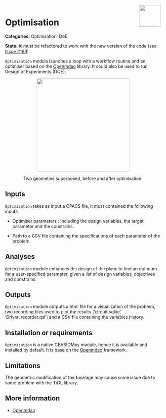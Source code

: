 
<img align="right" height="70" src="../../documents/logos/CEASIOMpy_banner_main.png">

# Optimisation

**Categories:** Optimisation, DoE

**State**: :x: must be refactored to work with the new version of the code (see [Issue #169](https://github.com/cfsengineering/CEASIOMpy/issues/169))

`Optimisation` module launches a loop with a workflow routine and an optimiser based on the [Openmdao](https://openmdao.org/) library. It could also be used to run Design of Experiments (DOE).

<p align="center">
<img height="300" src="files/optim_example.png">
</p>
<p align="center">
Two geometies superposed, before and after optimisation.
</p>

## Inputs

`Optimisation` takes as input a CPACS file, it must contained the following inputs:

- Optimiser parameters : Including the design variables, the target parameter and the constrains.

- Path to a CSV file containing the specifications of each parameter of the problem.

## Analyses

`Optimisation` module enhances the design of the plane to find an optimum for a user-specified parameter, given a list of design variables, objectives and constrains.

## Outputs

`Optimisation` module outputs a html file for a visualization of the problem, two recording files used to plot the results (‘circuit.sqlite’, ‘Driver_recorder.qsl’) and a CSV file containing the variables history.

## Installation or requirements

`Optimisation` is a native CEASIOMpy module, hence it is available and installed by default. It is base on the [Openmdao](https://openmdao.org/) framework.

## Limitations

The geometric modification of the fuselage may cause some issue due to some problem with the TiGL library.

## More information

- [Openmdao](https://openmdao.org/)
